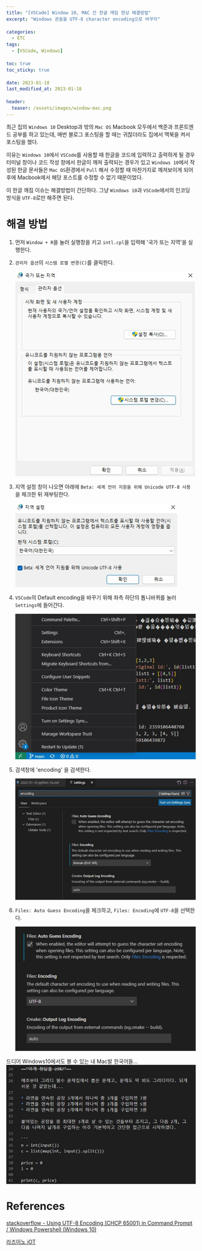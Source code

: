 ```yaml
---
title: "[VSCode] Window 10, MAC 간 한글 깨짐 현상 해결방법"
excerpt: "Windows 콘솔을 UTF-8 character encoding으로 바꾸자"

categories:
  - ETC
tags:
  - [VSCode, Windows]

toc: true
toc_sticky: true

date: 2023-01-18
last_modified_at: 2023-01-18

header:
  teaser: /assets/images/window-mac.png
---
```


최근 집의 `Windows 10` Desktop과 밖의 `Mac OS` Macbook 모두에서 백준과 프론트엔드 공부를 하고 있는데, 매번 블로그 포스팅을 할 때는 귀찮더라도 집에서 맥북을 켜서 포스팅을 했다.

이유는 `Windows 10`에서 `VSCode`를 사용할 때 한글을 코드에 입력하고 출력하게 될 경우 터미널 창이나 코드 작성 창에서 한글이 깨져 출력되는 경우가 있고 `Windows 10`에서 작성된 한글 문서들은 `Mac OS`환경에서 `Pull` 해서 수정할 때 마찬가지로 깨져보이게 되어 후에 Macbook에서 해당 포스트를 수정할 수 없기 때문이었다.

이 한글 깨짐 이슈는 해결방법이 간단하다. 그냥 `Windows 10`과 `VSCode`에서의 인코딩 방식을 `UTF-8`로만 해주면 된다.

# 해결 방법

1. 먼저 `Window + R`을 눌러 실행창을 키고 `intl.cpl`을 입력해 '국가 또는 지역'을 실행한다.

2. `관리자 옵션`의 `시스템 로캘 변경(C)`를 클릭한다.

    ![1](/assets/images/etc-230118/1.jpg)

3. 지역 설정 창이 나오면 아래에 `Beta: 세계 언어 지원을 위해 Unicode UTF-8 사용` 을 체크한 뒤 재부팅한다.

    ![2](/assets/images/etc-230118/2.jpg)

4. `VSCode`의 Default encoding을 바꾸기 위해 좌측 하단의 톱니바퀴를 눌러 `Settings`에 들어간다.

    ![3](/assets/images/etc-230118/3.jpg)

5. 검색창에 'encoding' 을 검색한다.

    ![4](/assets/images/etc-230118/4.jpg)

6. `Files: Auto Guess Encoding`을 체크하고, `Files: Encoding`에 `UTF-8`을 선택한다.

    ![5](/assets/images/etc-230118/5.jpg)


드디어 Windows10에서도 볼 수 있는 내 Mac발 한국어들...
![6](/assets/images/etc-230118/6.jpg)

# References

[stackoverflow - Using UTF-8 Encoding (CHCP 65001) in Command Prompt / Windows Powershell (Windows 10)](https://stackoverflow.com/questions/57131654/using-utf-8-encoding-chcp-65001-in-command-prompt-windows-powershell-window)

[라즈이노 iOT](https://rasino.tistory.com/343)